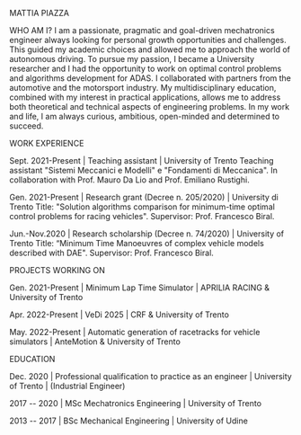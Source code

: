 
MATTIA PIAZZA

WHO AM I?
I am a passionate, pragmatic and goal-driven mechatronics engineer always looking for personal growth opportunities and challenges. This guided my academic choices and allowed me to approach the world of autonomous driving.
To pursue my passion, I became a University researcher and I had the opportunity to work on optimal control problems and algorithms development for ADAS. I collaborated with partners from the automotive and the motorsport industry.
My multidisciplinary education, combined with my interest in practical applications, allows me to address both theoretical and technical aspects of engineering problems.
In my work and life, I am always curious, ambitious, open-minded and determined to succeed.

WORK EXPERIENCE

Sept. 2021-Present | Teaching assistant | University of Trento
Teaching assistant "Sistemi Meccanici e Modelli" e "Fondamenti di Meccanica". In collaboration with Prof. Mauro Da Lio and Prof. Emiliano Rustighi.

Gen. 2021-Present | Research grant (Decree n. 205/2020) | University di Trento
Title: "Solution algorithms comparison for minimum-time optimal control problems for racing vehicles". Supervisor: Prof. Francesco Biral.

Jun.-Nov.2020 | Research scholarship (Decree n. 74/2020) | University of Trento
Title: “Minimum Time Manoeuvres of complex vehicle models described with DAE". Supervisor: Prof. Francesco Biral.

PROJECTS WORKING ON

Gen. 2021-Present | Minimum Lap Time Simulator | APRILIA RACING & University of Trento 

Apr. 2022-Present | VeDi 2025 | CRF & University of Trento

May. 2022-Present | Automatic generation of racetracks for vehicle simulators | AnteMotion & University of Trento

EDUCATION

Dec. 2020 | Professional qualification to practice as an engineer | University of Trento | (Industrial Engineer)

2017 -- 2020 | MSc Mechatronics Engineering | University of Trento 

2013 -- 2017 | BSc Mechanical Engineering | University of Udine 